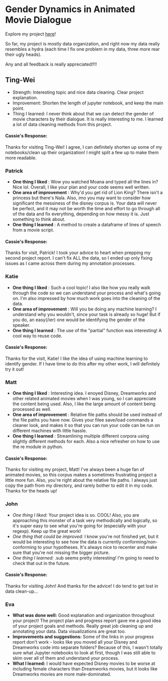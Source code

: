 # Gender Dynamics in Animated Movie Dialogue

Explore my project
[here](https://github.com/Data-Science-for-Linguists-2019/Animated-Movie-Gendered-Dialogue)!

So far, my project is mostly data organization, and right now my data
really resembles a hydra (each time I fix one
problem in my data, three more rear their ugly heads).

Any and all feedback is really appreciated!!!!


## Ting-Wei

* Strength: Interesting topic and nice data cleaning. Clear project explanation.
* Improvement: Shorten the length of jupyter notebook, and keep the main point.
* Thing I learned: I never think about that we can detect the gender of movie characters by their dialogue. It is really interesting to me. I learned a lot of data cleaning methods from this project.

#### Cassie's Response:
Thanks for visiting Ting-Wei! I agree, I can definitely shorten up some
of my notebooks/clean up their organization! I might split a few up to
make them more readable.

### Patrick
- **One thing I liked** : Wow you watched Moana and typed all the lines in? Nice lol. Overall, I like your plan and your code seems well written.
- **One area of improvement** : Why'd you get rid of Lion King? There isn't a princess but there's Nala. Also, imo you may want to consider how significant the messiness of the disney corpus is. Your data will never be perfect, and it may not be worth the time and effort to go through all of the data and fix everything, depending on how messy it is. Just something to think about.
- **One thing I learned** : A method to create a dataframe of lines of speech from a movie script.

#### Cassie's Response:
Thanks for visit, Patrick! I took your advice to heart when prepping my
second project report. I can't fix ALL the data, so I ended up only
fixing issues as I came across them during my annotation processes.  

### Katie
- **One thing I liked** : Such a cool topic! I also like how you really walk through the code so we can understand your process and what's going on. I'm also impressed by how much work goes into the cleaning of the data.
- **One area of improvement** : Will you be doing any machine learning? I understand why you wouldn't, since your task is already so huge! But if you do, an easy(/ier) one would be identifying the gender of the speaker.
- **One thing I learned** : The use of the "partial" function was interesting! A cool way to reuse code.

#### Cassie's Response:
Thanks for the visit, Katie! I like the idea of using machine learning
to identify gender. If I have time to do this after my other work, I
will definitely try it out!

### Matt
- **One thing I liked** : Interesting idea. I enoyed Disney, Dreamworks and other related animated movies when I was young, so I can appreciate the content being used. Also, I like the large amount of content being processed as well.   
- **One area of improvement** : Relative file paths should be used instead of the file paths you have now. Gives your filee save/load commands a cleaner look, and makes it so that you can run your code can be run on different machines with little hassle.
- **One thing I learned** : Streamlining multiple different corpora using slightly different methods for each. Also a nice refresher on how to use the re module in python.

#### Cassie's Response:
Thanks for visiting my project, Matt! I've always been a huge fan of
animated movies, so this corpus makes a sometimes frustrating project a
little more fun. Also, you're right about the relative file paths. I
always just copy the path from my directory, and rarely bother to edit
it in my code. Thanks for the heads up!

### John
- *One thing I liked:* Your project idea is so. COOL! Also, you are
approaching this monster of a task very methodically and logically, so
it's super easy to see what you're going for (especially with your
regexp). Keep up the great work!
- *One thing that could be improved:* I know you're not finished yet,
but it would be interesting to see how the data is currently
conforming/non-conforming to your hypotheses. It's always nice to
recenter and make sure that you're not missing the bigger picture.
- *One thing I learned:* .sub seems pretty interesting! I'm going to
need to check that out in the future.

#### Cassie's Response:
Thanks for visiting John! And thanks for the advice! I do tend to get
lost in data clean-up...

### Eva
- __What was done well:__ Good explanation and organization throughout your project! The project plan and progress report gave me a good idea of your project goals and methods. Really great job cleaning up and annotating your data. Data visualizations are great too.
- __Improvements and suggestions:__ Some of the links in your progress report don't work - looks like you moved all your Disney and Dreamworks code into separate folders? Because of this, I wasn't totally sure what Jupyter notebooks to look at first, though I was still able to skim over all of them and understand your process. 
- __What I learned:__ I would have expected Disney movies to be worse at including female characters than Dreamworks movies, but it looks like Dreamworks movies are more male-dominated.
